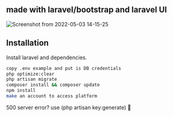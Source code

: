 ## made with laravel/bootstrap and laravel UI

![Screenshot from 2022-05-03 14-15-25](https://user-images.githubusercontent.com/54841728/166451178-b2555baa-bc27-4c6f-b644-b96f1882ab85.png)


## Installation


Install laravel and dependencies.

```sh
copy .env example and put is DB credentials
php optimize:clear
php artisan migrate 
composer install && composer update
npm install
make an account to access platform
```

500 server error? use (php artisan key:generate) :partying_face:


